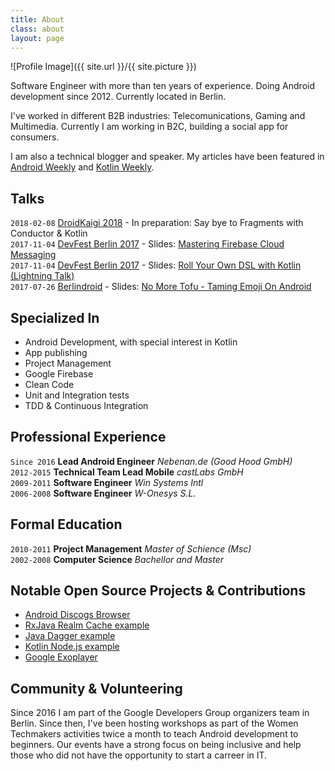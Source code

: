 ```yaml
---
title: About
class: about
layout: page
---
```

![Profile Image]({{ site.url }}/{{ site.picture }})

Software Engineer with more than ten years of experience.
Doing Android development since 2012. Currently located in Berlin.

I've worked in different B2B industries: Telecomunications, Gaming and Multimedia.
Currently I am working in B2C, building a social app for consumers.

I am also a technical blogger and speaker. My articles have
been featured in [Android Weekly](http://androidweekly.net/) and [Kotlin Weekly](http://www.kotlinweekly.net/).

<h2>Talks</h2>

`2018-02-08` [DroidKaigi 2018](https://droidkaigi.jp/2018/) - In preparation: Say bye to Fragments with Conductor & Kotlin<br/>
`2017-11-04` [DevFest Berlin 2017](https://2017.devfest-berlin.de/schedule/day2?sessionId=20602) - Slides: [Mastering Firebase Cloud Messaging](https://speakerdeck.com/miquelbeltran/mastering-firebase-cloud-messaging)<br/>
`2017-11-04` [DevFest Berlin 2017](https://2017.devfest-berlin.de/schedule/day2?sessionId=2012022) - Slides: [Roll Your Own DSL with Kotlin (Lightning Talk)](https://speakerdeck.com/miquelbeltran/roll-your-own-dsl-with-kotlin-lightning-talk)<br/>
`2017-07-26` [Berlindroid](https://www.meetup.com/GDG-Berlin-Android/events/239504328/) - Slides: [No More Tofu - Taming Emoji On Android](https://speakerdeck.com/miquelbeltran/no-more-tofu-taming-emoji-on-android)<br/>


<h2>Specialized In</h2>

<ul class="skill-list">
  <li>Android Development, with special interest in Kotlin</li>
  <li>App publishing</li>
  <li>Project Management</li>
  <li>Google Firebase</li>
  <li>Clean Code</li>
  <li>Unit and Integration tests</li>
  <li>TDD & Continuous Integration</li>
</ul>

## Professional Experience

`Since 2016` **Lead Android Engineer** _Nebenan.de (Good Hood GmbH)_<br/>
`2012-2015` **Technical Team Lead Mobile** _castLabs GmbH_<br/>
`2009-2011` **Software Engineer** _Win Systems Intl_<br/>
`2006-2008` **Software Engineer** _W-Onesys S.L._

## Formal Education

`2010-2011` **Project Management** _Master of Schience (Msc)_<br/>
`2002-2008` **Computer Science** _Bachellor and Master_

<h2>Notable Open Source Projects & Contributions</h2>

<ul>
  <li><a href="https://github.com/miquelbeltran/android-discogsbrowser">Android Discogs Browser</a></li>
  <li><a href="https://github.com/miquelbeltran/android-rxjava-realm-cache">RxJava Realm Cache example</a></li>
  <li><a href="https://github.com/miquelbeltran/java-dagger-example">Java Dagger example</a></li>
  <li><a href="https://github.com/miquelbeltran/kotlin-node.js">Kotlin Node.js example</a></li>
  <li><a href="https://github.com/google/ExoPlayer/commits?author=miquelbeltran">Google Exoplayer</a></li>
</ul>

<h2>Community & Volunteering</h2>

<p>Since 2016 I am part of the Google Developers Group organizers team in
Berlin. Since then, I've been hosting workshops as part of the Women Techmakers
activities twice a month to teach Android development to beginners. Our events
have a strong focus on being inclusive and help those who did not have the
opportunity to start a carreer in IT.</p>
